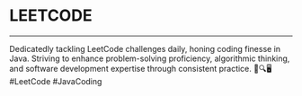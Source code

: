 # LEETCODE
<hr/>
Dedicatedly tackling LeetCode challenges daily, honing coding finesse in Java. Striving to enhance problem-solving proficiency, algorithmic thinking, and software development expertise through consistent practice. 🚀🔍🖥️ #LeetCode #JavaCoding
